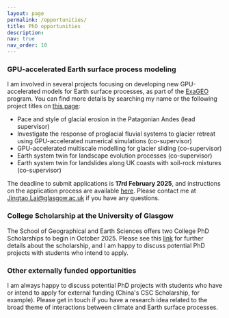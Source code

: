 ```yaml
---
layout: page
permalink: /opportunities/
title: PhD opportunities
description:
nav: true
nav_order: 10
---
```


<!--
### Glacial valleys in a changing climate

I am recruiting a PhD student at the University of Glasgow to investigate the links between glacial valley morphology, sediment dynamics, and climate variations. The project will involve a combination of topographic analysis, numerical modeling, and machine learning approaches. This exciting project would be fully-funded through the [IAPETUS2 program](https://iapetus2.ac.uk/).

Please see this [webpage](https://iapetus2.ac.uk/studentships/glacial-valleys-in-a-changing-climate-understanding-links-between-glacial-valley-morphology-sediment-dynamics-and-climate-variations/) for further details about the project.

The deadline to submit applications is __3rd January 2025__, and instructions on the application process are available [here](https://iapetus2.ac.uk/how-to-apply/). Please contact me at [Jingtao.Lai@glasgow.ac.uk](mailto:Jingtao.Lai@glasgow.ac.uk) if you have any questions about the project. Note that __international (non-UK) applicants must contact me by no later than 9th December 2024__ if they would like to be considered for sponsorship.
-->

### GPU-accelerated Earth surface process modeling

I am involved in several projects focusing on developing new GPU-accelerated models for Earth surface processes, as part of the [ExaGEO](https://www.exageo.org/) program. You can find more details by searching my name or the following project titles on [this page](https://www.exageo.org/phd-student-projects/):

- Pace and style of glacial erosion in the Patagonian Andes (lead supervisor)
- Investigate the response of proglacial fluvial systems to glacier retreat using GPU-accelerated numerical simulations (co-supervisor)
- GPU-accelerated multiscale modelling for glacier sliding (co-supervisor)
- Earth system twin for landscape evolution processes (co-supervisor)
- Earth system twin for landslides along UK coasts with soil-rock mixtures (co-supervisor)

The deadline to submit applications is __17rd February 2025__, and instructions on the application process are available [here](https://www.exageo.org/apply/). Please contact me at [Jingtao.Lai@glasgow.ac.uk](mailto:Jingtao.Lai@glasgow.ac.uk) if you have any questions.

### College Scholarship at the University of Glasgow

The School of Geographical and Earth Sciences offers two College PhD Scholarships to begin in October 2025. Please see this [link](https://www.gla.ac.uk/schools/ges/research/postgraduate/#phdopportunities%3Acollegescholarships(geographical%26earthsciences)) for further details about the scholarship, and I am happy to discuss potential PhD projects with students who intend to apply.

### Other externally funded opportunities

I am always happy to discuss potential PhD projects with students who have or intend to apply for external funding (China's CSC Scholarship, for example). Please get in touch if you have a research idea related to the broad theme of interactions between climate and Earth surface processes.